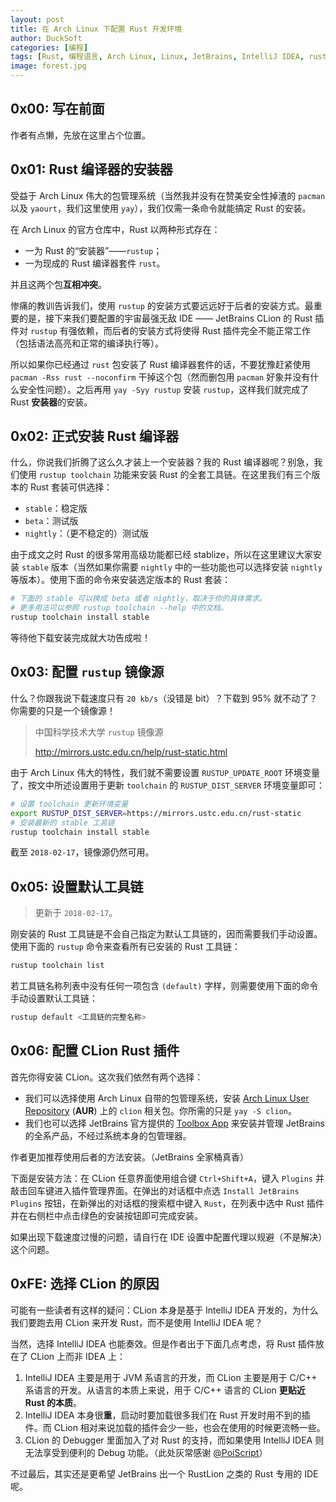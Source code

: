```yaml
---
layout: post
title: 在 Arch Linux 下配置 Rust 开发环境
author: DuckSoft
categories: [编程]
tags: [Rust, 编程语言, Arch Linux, Linux, JetBrains, IntelliJ IDEA, rustup]
image: forest.jpg
---
```


## 0x00: 写在前面
作者有点懒，先放在这里占个位置。

## 0x01: Rust 编译器的安装器
受益于 Arch Linux 伟大的包管理系统（当然我并没有在赞美安全性掉渣的 `pacman` 以及 `yaourt`，我们这里使用 `yay`），我们仅需一条命令就能搞定 Rust 的安装。

在 Arch Linux 的官方仓库中，Rust 以两种形式存在：
* 一为 Rust 的“安装器”——`rustup`；
* 一为现成的 Rust 编译器套件 `rust`。

并且这两个包**互相冲突**。

惨痛的教训告诉我们，使用 `rustup` 的安装方式要远远好于后者的安装方式。最重要的是，接下来我们要配置的宇宙最强无敌 IDE —— JetBrains CLion 的 Rust 插件对 `rustup` 有强依赖，而后者的安装方式将使得 Rust 插件完全不能正常工作（包括语法高亮和正常的编译执行等）。

所以如果你已经通过 `rust` 包安装了 Rust 编译器套件的话，不要犹豫赶紧使用 `pacman -Rss rust --noconfirm` 干掉这个包（然而删包用 `pacman` 好象并没有什么安全性问题）。之后再用 `yay -Syy rustup` 安装 `rustup`，这样我们就完成了 Rust **安装器**的安装。

## 0x02: 正式安装 Rust 编译器
什么，你说我们折腾了这么久才装上一个安装器？我的 Rust 编译器呢？别急，我们使用 `rustup toolchain` 功能来安装 Rust 的全套工具链。在这里我们有三个版本的 Rust 套装可供选择：
 - `stable`：稳定版
 - `beta`：测试版
 - `nightly`：（更不稳定的）测试版

由于成文之时 Rust 的很多常用高级功能都已经 stablize，所以在这里建议大家安装 `stable` 版本（当然如果你需要 `nightly` 中的一些功能也可以选择安装 `nightly` 等版本）。使用下面的命令来安装选定版本的 Rust 套装：

```bash
# 下面的 stable 可以换成 beta 或者 nightly，取决于你的具体需求。
# 更多用法可以参照 rustup toolchain --help 中的文档。
rustup toolchain install stable
```
等待他下载安装完成就大功告成啦！


## 0x03: 配置 `rustup` 镜像源
什么？你跟我说下载速度只有 `20 kb/s`（没错是 bit）？下载到 95% 就不动了？你需要的只是一个镜像源！

> 中国科学技术大学 `rustup` 镜像源
> 
> http://mirrors.ustc.edu.cn/help/rust-static.html

由于 Arch Linux 伟大的特性，我们就不需要设置 `RUSTUP_UPDATE_ROOT` 环境变量了，按文中所述设置用于更新 `toolchain` 的 `RUSTUP_DIST_SERVER` 环境变量即可：

```bash
# 设置 toolchain 更新环境变量
export RUSTUP_DIST_SERVER=https://mirrors.ustc.edu.cn/rust-static
# 安装最新的 stable 工具链
rustup toolchain install stable
```
截至 `2018-02-17`，镜像源仍然可用。

## 0x05: 设置默认工具链

> 更新于 `2018-02-17`。

刚安装的 Rust 工具链是不会自己指定为默认工具链的，因而需要我们手动设置。使用下面的 `rustup` 命令来查看所有已安装的 Rust 工具链：

```bash
rustup toolchain list
```
若工具链名称列表中没有任何一项包含 `(default)` 字样，则需要使用下面的命令手动设置默认工具链：

```bash
rustup default <工具链的完整名称>
```

## 0x06: 配置 CLion Rust 插件
首先你得安装 CLion。这次我们依然有两个选择：
* 我们可以选择使用 Arch Linux 自带的包管理系统，安装 [Arch Linux User Repository](https://aur.archlinux.org/) (**AUR**) 上的 `clion` 相关包。你所需的只是 `yay -S clion`。
* 我们也可以选择 JetBrains 官方提供的 [Toolbox App](https://www.jetbrains.com/toolbox/) 来安装并管理 JetBrains 的全系产品，不经过系统本身的包管理器。

作者更加推荐使用后者的方法安装。（JetBrains 全家桶真香）

下面是安装方法：在 CLion 任意界面使用组合键 `Ctrl+Shift+A`，键入 `Plugins` 并敲击回车键进入插件管理界面。在弹出的对话框中点选 `Install JetBrains Plugins` 按钮，在新弹出的对话框的搜索框中键入 `Rust`，在列表中选中 Rust 插件并在右侧栏中点击绿色的安装按钮即可完成安装。

如果出现下载速度过慢的问题，请自行在 IDE 设置中配置代理以规避（不是解决）这个问题。

## 0xFE: 选择 CLion 的原因
可能有一些读者有这样的疑问：CLion 本身是基于 IntelliJ IDEA 开发的，为什么我们要跑去用 CLion 来开发 Rust，而不是使用 IntelliJ IDEA 呢？

当然，选择 IntelliJ IDEA 也能奏效。但是作者出于下面几点考虑，将 Rust 插件放在了 CLion 上而非 IDEA 上：

1. IntelliJ IDEA 主要是用于 JVM 系语言的开发，而 CLion 主要是用于 C/C++ 系语言的开发。从语言的本质上来说，用于 C/C++ 语言的 CLion **更贴近 Rust 的本质**。
2. IntelliJ IDEA 本身很**重**，启动时要加载很多我们在 Rust 开发时用不到的插件。而 CLion 相对来说加载的插件会少一些，也会在使用的时候更流畅一些。
3. CLion 的 Debugger 里面加入了对 Rust 的支持，而如果使用 IntelliJ IDEA 则无法享受到便利的 Debug 功能。（此处灰常感谢 [@PoiScript](https://github.com/PoiScript)）

不过最后，其实还是更希望 JetBrains 出一个 RustLion 之类的 Rust 专用的 IDE 呢。